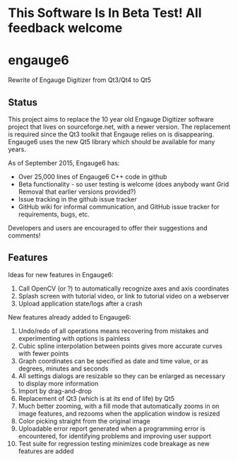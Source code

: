 <h1>This Software Is In Beta Test! All feedback welcome</h1>

engauge6
========

Rewrite of Engauge Digitizer from Qt3/Qt4 to Qt5

Status
------
This project aims to replace the 10 year old Engauge Digitizer software project that lives on sourceforge.net, with a newer version. The replacement is required since the Qt3 toolkit that Engauge relies on is disappearing. Engauge6 uses the new Qt5 library which should be available for many years.

As of September 2015, Engauge6 has:

* Over 25,000 lines of Engauge6 C++ code in github
* Beta functionality - so user testing is welcome (does anybody want Grid Removal that earlier versions provided?)
* Issue tracking in the github issue tracker
* GitHub wiki for informal communication, and GitHub issue tracker for requirements, bugs, etc.

Developers and users are encouraged to offer their suggestions and comments!

Features
--------
Ideas for new features in Engauge6:

1. Call OpenCV (or ?) to automatically recognize axes and axis coordinates
2. Splash screen with tutorial video, or link to tutorial video on a webserver
3. Upload application state/logs after a crash

New features already added to Engauge6:

1. Undo/redo of all operations means recovering from mistakes and experimenting with options is painless
2. Cubic spline interpolation between points gives more accurate curves with fewer points
3. Graph coordinates can be specified as date and time value, or as degrees, minutes and seconds
4. All settings dialogs are resizable so they can be enlarged as necessary to display more information
5. Import by drag-and-drop
6. Replacement of Qt3 (which is at its end of life) by Qt5
7. Much better zooming, with a fill mode that automatically zooms in on image features, and rezooms when the
   application window is resized
8. Color picking straight from the original image
9. Uploadable error report generated when a programming error is encountered, for identifying problems and improving
   user support
10. Test suite for regression testing minimizes code breakage as new features are added
